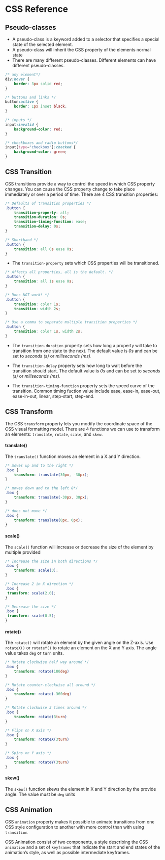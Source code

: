 # CSS Reference

## Pseudo-classes

- A pseudo-class is a keyword added to a selector that specifies a special state of the
selected element.
- A pseudo-class will inherit the CSS property of the elements normal state
- There are many different pseudo-classes. Different elements can have different
pseudo-classes. 

```css
/* any element*/
div:hover {
    border: 3px solid red;
}

/* buttons and links */
button:active {
    border: 1px inset black;
}

/* inputs */
input:invalid {
    background-color: red;
}

/* checkboxes and radio buttons*/
input[type="checkbox"]:checked {
    background-color: green;
}
```

## CSS Transition

CSS transitions provide a way to control the speed in which CSS property changes. You can cause the CSS property change to take place immediately or over a period of time. There are 4 CSS transition properties: 

```css
/* Defaults of transition properties */
.button {
    transition-property: all;
    transition-duration: 0s;
    transition-timing-function: ease;
    transition-delay: 0s;
}

/* Shorthand */
.button {
    transition: all 0s ease 0s;
}
```

- The `transition-property` sets which CSS properties will be transitioned. 

```css
/* Affects all properties, all is the default. */
.button {
    transition: all 1s ease 0s;
}

/* Does NOT work! */
.button {
    transition: color 1s;
    transition: width 2s;
}

/* Use a comma to separate multiple transition properties */
.button {
    transition: color 1s, width 2s;
}
```

- The `transition-duration` property sets how long a property will take to transition from one state to the next. The default value is *0s* and can be set to *seconds (s)* or *miliseconds (ms)*.

- The `transition-delay` property sets how long to wait before the transition should start. The default value is *0s* and can be set to *seconds (s)* or *miliseconds (ms)*.

- The `transition-timing-function` property sets the speed curve of the transition. Common timing fuction value include ease, ease-in, ease-out, ease-in-out, linear, step-start, step-end.


## CSS Transform

The CSS `transform` property lets you modify the coordinate space of the CSS visual formatting model. There are 4 functions we can use to transform an elements: `translate`, `rotate`, `scale`, and `skew`.

#### translate()

The `translate()` function moves an element in a X and Y direction.

```css
/* moves up and to the right */
.box {
    transform: translate(30px, -30px);
}

/* moves down and to the left 8*/
.box {
    transform: translate(-30px, 30px);
}

/* does not move */
.box {
    transform: translate(0px, 0px);
}
```

#### scale()

The `scale()` function will increase or decrease the size of the element by multiple provided

```css
/* Increase the size in both directions */
.box {
    transform: scale(3);
}

/* Increase 2 in X direction */
.box {
 transform: scale(2,0);
}

/* Decrease the size */
.box {
 transform: scale(0.5);
}
```

#### rotate()

The `rotate()` will rotate an element by the given angle on the Z-axis. Use `rotateX()` or `rotateY()` to rotate an element on the X and Y axis. The angle value takes `deg` or `turn` units.  

```css
/* Rotate clockwise half way around */
.box {
    transform: rotate(180deg)
}

/* Rotate counter-clockwise all around */
.box {
    transform: rotate(-360deg)
}

/* Rotate clockwise 3 times around */
.box {
    transform: rotate(3turn)
}

/* Flips on X axis */
.box {
    transform: rotateX(3turn)
}

/* Spins on Y axis */
.box {
    transform: rotateY(3turn)
}
```

#### skew()

The `skew()` function skews the element in X and Y direction by the provide angle. The value must be `deg` units


## CSS Animation

CSS `animation` property makes it possible to animate transitions from one CSS style configuration to another with more control than with using `transition`.

CSS Animation consist of two components, a style describing the CSS `animation` and a set of `keyframes` that indicate the start and end states of the animation’s style, as well as possible intermediate keyframes. 

